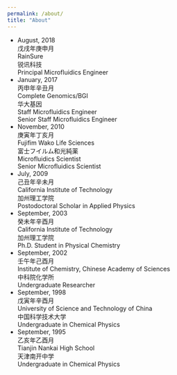 ```yaml
---
permalink: /about/
title: "About"
---
```

<link href='//fonts.googleapis.com/css?family=Roboto:200,400,600' rel='stylesheet' type='text/css'>
<link href='/assets/css/style.css' rel='stylesheet' type='text/css'>
<div class="history-tl-container">
  <ul class="tl">
    <li class="tl-item" ng-repeat="item in retailer_history">
      <div class="timestamp">
        August, 2018 <br>
        戊戌年庚申月
      </div>
      <div class="item-title">RainSure<br>
       锐讯科技</div>
      <div class="item-detail">Principal Microfluidics Engineer</div>
    </li>
    <li class="tl-item" ng-repeat="item in retailer_history">
      <div class="timestamp">
        January, 2017<br> 丙申年辛丑月 
      </div>
      <div class="item-title">Complete Genomics/BGI<br>华大基因</div>
      <div class="item-detail">Staff Microfluidics Engineer<br>Senior Staff Microfluidics Engineer</div>
    </li>
    <li class="tl-item" ng-repeat="item in retailer_history">
      <div class="timestamp">
        November, 2010<br> 庚寅年丁亥月
      </div>
      <div class="item-title">Fujifim Wako Life Sciences<br>富士フイルム和光純薬</div>
      <div class="item-detail">Microfluidics Scientist<br>Senior Microfluidics Scientist</div>
    </li>
    <li class="tl-item" ng-repeat="item in retailer_history">
      <div class="timestamp">
        July, 2009<br> 己丑年辛未月
      </div>
      <div class="item-title">California Institute of Technology<br>
                加州理工学院
      </div>
      <div class="item-detail">Postodoctoral Scholar in Applied Physics</div>
    </li>
    <li class="tl-item" ng-repeat="item in retailer_history">
      <div class="timestamp">
        September, 2003<br> 癸未年辛酉月
      </div>
      <div class="item-title">California Institute of Technology<br>
                加州理工学院
      </div>
      <div class="item-detail">Ph.D. Student in Physical Chemistry</div>
    </li>
    <li class="tl-item" ng-repeat="item in retailer_history">
      <div class="timestamp">
        September, 2002<br> 壬午年己酉月
      </div>
      <div class="item-title">Institute of Chemistry, Chinese Academy of Sciences<br>
                中科院化学所
      </div>
      <div class="item-detail">Undergraduate Researcher</div>
    </li>
    <li class="tl-item" ng-repeat="item in retailer_history">
      <div class="timestamp">
        September, 1998<br> 戊寅年辛酉月
      </div>
      <div class="item-title">University of Science and Technology of China<br>
                中国科学技术大学
      </div>
      <div class="item-detail">Undergraduate in Chemical Physics</div>
    </li>
    <li class="tl-item" ng-repeat="item in retailer_history">
      <div class="timestamp">
        September, 1995<br> 乙亥年乙酉月
      </div>
      <div class="item-title">Tianjin Nankai High School<br>
                天津南开中学
      </div>
      <div class="item-detail">Undergraduate in Chemical Physics</div>
    </li>
 
  </ul>

</div>


